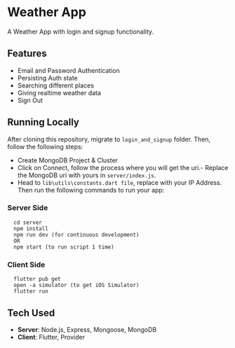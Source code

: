 # Weather App

A Weather App with login and signup functionality.

## Features
* Email and Password Authentication
* Persisting Auth state
* Searching different places
* Giving realtime weather data
* Sign Out

## Running Locally
 After cloning this repository, migrate to `login_and_signup` folder. Then, follow the following steps:
* Create MongoDB Project & Cluster
* Click on Connect, follow the process where you will get the uri.- Replace the MongoDB uri with yours in `server/index.js`.
* Head to `lib\utils\constants.dart file`, replace with your IP Address.
  Then run the following commands to run your app:
### Server Side
```
  cd server
  npm install
  npm run dev (for continuous development)
  OR
  npm start (to run script 1 time)
```
### Client Side
```
  flutter pub get
  open -a simulator (to get iOS Simulator)
  flutter run
```
## Tech Used
* **Server**:  Node.js, Express, Mongoose, MongoDB
* **Client**: Flutter, Provider
